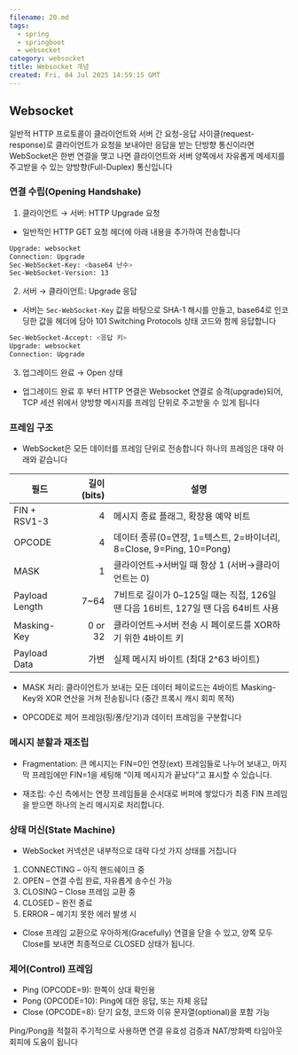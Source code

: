```yaml
---
filename: 20.md
tags:
  - spring
  - springboot
  - websocket
category: websocket
title: Websocket 개념
created: Fri, 04 Jul 2025 14:59:15 GMT
---
```


## Websocket

일반적 HTTP 프로토콜이 클라이언트와 서버 간 요청-응답 사이클(request-response)로 클라이언트가 요청을 보내야만 응답을 받는 단방향 통신이라면 WebSocket은 한번 연결을 맺고 나면 클라이언트와 서버 양쪽에서 자유롭게 메세지를 주고받을 수 있는 양방향(Full-Duplex) 통신입니다

### 연결 수립(Opening Handshake)

1. 클라이언트 → 서버: HTTP Upgrade 요청

- 일반적인 HTTP GET 요청 헤더에 아래 내용을 추가하여 전송합니다

```bash title="Client → Server"
Upgrade: websocket
Connection: Upgrade
Sec-WebSocket-Key: <base64 난수>
Sec-WebSocket-Version: 13
```

2. 서버 → 클라이언트: Upgrade 응답

- 서버는 `Sec-WebSocket-Key` 값을 바탕으로 SHA-1 해시를 만들고, base64로 인코딩한 값을 헤더에 담아 101 Switching Protocols 상태 코드와 함께 응답합니다

```bash title="Server → Client"
Sec-WebSocket-Accept: <응답 키>
Upgrade: websocket
Connection: Upgrade
```

3. 업그레이드 완료 → Open 상태

- 업그레이드 완료 후 부터 HTTP 연결은 Websocket 연결로 승격(upgrade)되어, TCP 세션 위에서 양방향 메시지를 프레임 단위로 주고받을 수 있게 됩니다

### 프레임 구조

- WebSocket은 모든 데이터를 프레임 단위로 전송합니다 하나의 프레임은 대략 아래와 같습니다

| 필드           | 길이(bits) | 설명                                                                              |
| -------------- | ---------: | --------------------------------------------------------------------------------- |
| FIN + RSV1-3   |          4 | 메시지 종료 플래그, 확장용 예약 비트                                              |
| OPCODE         |          4 | 데이터 종류(0=연장, 1=텍스트, 2=바이너리, 8=Close, 9=Ping, 10=Pong)               |
| MASK           |          1 | 클라이언트→서버일 때 항상 1 (서버→클라이언트는 0)                                 |
| Payload Length |      7\~64 | 7비트로 길이가 0–125일 때는 직접, 126일 땐 다음 16비트, 127일 땐 다음 64비트 사용 |
| Masking-Key    |    0 or 32 | 클라이언트→서버 전송 시 페이로드를 XOR하기 위한 4바이트 키                        |
| Payload Data   |       가변 | 실제 메시지 바이트 (최대 2^63 바이트)                                             |

- MASK 처리: 클라이언트가 보내는 모든 데이터 페이로드는 4바이트 Masking-Key와 XOR 연산을 거쳐 전송됩니다 (중간 프록시 캐시 회피 목적)

- OPCODE로 제어 프레임(핑/퐁/닫기)과 데이터 프레임을 구분합니다

### 메시지 분할과 재조립

- Fragmentation: 큰 메시지는 FIN=0인 연장(ext) 프레임들로 나누어 보내고, 마지막 프레임에만 FIN=1을 세팅해 “이제 메시지가 끝났다”고 표시할 수 있습니다.

- 재조립: 수신 측에서는 연장 프레임들을 순서대로 버퍼에 쌓았다가 최종 FIN 프레임을 받으면 하나의 논리 메시지로 처리합니다.

### 상태 머신(State Machine)

- WebSocket 커넥션은 내부적으로 대략 다섯 가지 상태를 거칩니다

1. CONNECTING – 아직 핸드쉐이크 중
2. OPEN – 연결 수립 완료, 자유롭게 송수신 가능
3. CLOSING – Close 프레임 교환 중
4. CLOSED – 완전 종료
5. ERROR – 예기치 못한 에러 발생 시

- Close 프레임 교환으로 우아하게(Gracefully) 연결을 닫을 수 있고, 양쪽 모두 Close를 보내면 최종적으로 CLOSED 상태가 됩니다.

### 제어(Control) 프레임

- Ping (OPCODE=9): 한쪽이 상대 확인용
- Pong (OPCODE=10): Ping에 대한 응답, 또는 자체 응답
- Close (OPCODE=8): 닫기 요청, 코드와 이유 문자열(optional)을 포함 가능

Ping/Pong을 적절히 주기적으로 사용하면 연결 유효성 검증과 NAT/방화벽 타임아웃 회피에 도움이 됩니다
